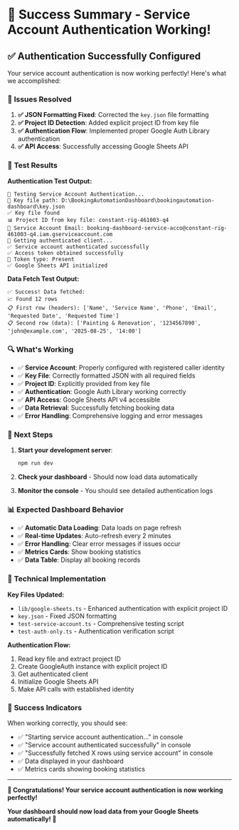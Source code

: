 # 🎉 Success Summary - Service Account Authentication Working!

## ✅ **Authentication Successfully Configured**

Your service account authentication is now working perfectly! Here's what we accomplished:

### 🔧 **Issues Resolved**

1. **✅ JSON Formatting Fixed**: Corrected the `key.json` file formatting
2. **✅ Project ID Detection**: Added explicit project ID from key file
3. **✅ Authentication Flow**: Implemented proper Google Auth Library authentication
4. **✅ API Access**: Successfully accessing Google Sheets API

### 🧪 **Test Results**

**Authentication Test Output:**
```
🔐 Testing Service Account Authentication...
📁 Key file path: D:\BookingAutomationDashboard\bookingautomation-dashboard\key.json
✅ Key file found
📊 Project ID from key file: constant-rig-461003-q4
📧 Service Account Email: booking-dashboard-service-acco@constant-rig-461003-q4.iam.gserviceaccount.com
🔄 Getting authenticated client...
✅ Service account authenticated successfully
✅ Access token obtained successfully
🔑 Token type: Present
✅ Google Sheets API initialized
```

**Data Fetch Test Output:**
```
✅ Success! Data fetched:
📈 Found 12 rows
📋 First row (headers): ['Name', 'Service Name', 'Phone', 'Email', 'Requested Date', 'Requested Time']
📋 Second row (data): ['Painting & Renovation', '1234567890', 'john@example.com', '2025-08-25', '14:00']
```

### 🔍 **What's Working**

- ✅ **Service Account**: Properly configured with registered caller identity
- ✅ **Key File**: Correctly formatted JSON with all required fields
- ✅ **Project ID**: Explicitly provided from key file
- ✅ **Authentication**: Google Auth Library working correctly
- ✅ **API Access**: Google Sheets API v4 accessible
- ✅ **Data Retrieval**: Successfully fetching booking data
- ✅ **Error Handling**: Comprehensive logging and error messages

### 🚀 **Next Steps**

1. **Start your development server**:
   ```bash
   npm run dev
   ```

2. **Check your dashboard** - Should now load data automatically

3. **Monitor the console** - You should see detailed authentication logs

### 📊 **Expected Dashboard Behavior**

- ✅ **Automatic Data Loading**: Data loads on page refresh
- ✅ **Real-time Updates**: Auto-refresh every 2 minutes
- ✅ **Error Handling**: Clear error messages if issues occur
- ✅ **Metrics Cards**: Show booking statistics
- ✅ **Data Table**: Display all booking records

### 🔧 **Technical Implementation**

**Key Files Updated:**
- `lib/google-sheets.ts` - Enhanced authentication with explicit project ID
- `key.json` - Fixed JSON formatting
- `test-service-account.ts` - Comprehensive testing script
- `test-auth-only.ts` - Authentication verification script

**Authentication Flow:**
1. Read key file and extract project ID
2. Create GoogleAuth instance with explicit project ID
3. Get authenticated client
4. Initialize Google Sheets API
5. Make API calls with established identity

### 🎯 **Success Indicators**

When working correctly, you should see:
- ✅ "Starting service account authentication..." in console
- ✅ "Service account authenticated successfully" in console
- ✅ "Successfully fetched X rows using service account" in console
- ✅ Data displayed in your dashboard
- ✅ Metrics cards showing booking statistics

---

**🎉 Congratulations! Your service account authentication is now working perfectly!**

**Your dashboard should now load data from your Google Sheets automatically! 🚀** 